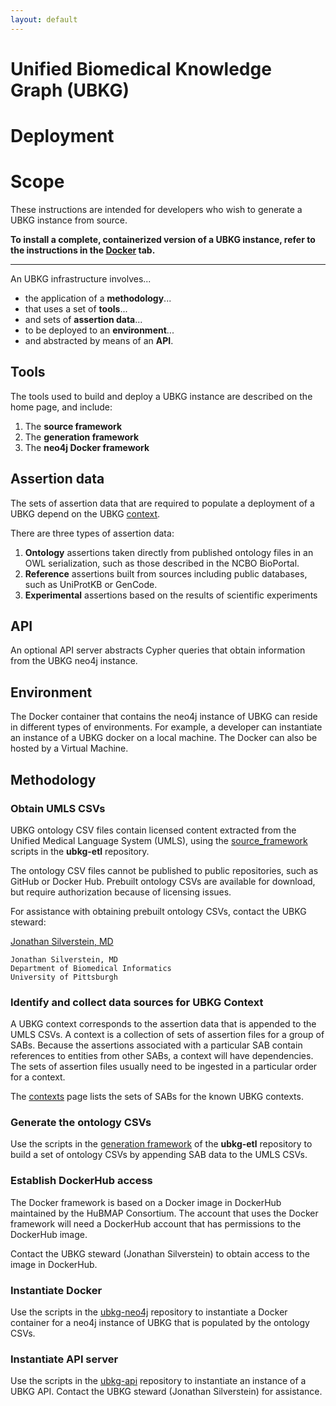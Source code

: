 ```yaml
---
layout: default
---
```


# Unified Biomedical Knowledge Graph (UBKG) 
# Deployment

# Scope

These instructions are intended for developers who wish to generate a UBKG instance from source.

**To install a complete, containerized version of a UBKG instance,
refer to the instructions in the [Docker](/docker) tab.**

---

An UBKG infrastructure involves...
- the application of a **methodology**...
- that uses a set of **tools**...
- and sets of **assertion data**...
- to be deployed to an **environment**...
- and abstracted by means of an **API**.

## Tools
The tools used to build and deploy a UBKG instance are described on the home page, and include:
1. The **source framework** 
2. The **generation framework**
3. The **neo4j Docker framework**

## Assertion data
The sets of assertion data that are required to populate a deployment of a UBKG depend on the UBKG [context](/context).

There are three types of assertion data:
1. **Ontology** assertions taken directly from published ontology files in an OWL serialization, such as those described in the NCBO BioPortal.
2. **Reference** assertions built from sources including public databases, such as UniProtKB or GenCode.
3. **Experimental** assertions based on the results of scientific experiments

## API
An optional API server abstracts Cypher queries that obtain information from the UBKG neo4j instance.

## Environment
The Docker container that contains the neo4j instance of UBKG can reside in different types of environments.
For example, a developer can instantiate an instance of a UBKG docker on a local machine. 
The Docker can also be hosted by a Virtual Machine.

## Methodology

### Obtain UMLS CSVs
UBKG ontology CSV files contain licensed content extracted from the Unified Medical Language System (UMLS),
using the [source_framework](https://github.com/x-atlas-consortia/ubkg-etl/tree/main/source_framework) scripts in the **ubkg-etl** repository.

The ontology CSV files cannot be published to public repositories, such as GitHub or Docker Hub. 
Prebuilt ontology CSVs are available for download, but require authorization because of licensing issues.

For assistance with obtaining prebuilt ontology CSVs, contact the UBKG steward:

  [Jonathan Silverstein, MD](mailto:j.c.s@pitt.edu)

      
    Jonathan Silverstein, MD
    Department of Biomedical Informatics
    University of Pittsburgh


### Identify and collect data sources for UBKG Context

A UBKG context corresponds to the assertion data that is appended to the UMLS CSVs.
A context is a collection of sets of assertion files for a group of SABs. Because the assertions associated with a particular SAB
contain references to entities from other SABs, a context will have dependencies. The sets of assertion files usually
need to be ingested in a particular order for a context.

The [contexts](/contexts) page lists the sets of SABs for the known UBKG contexts.

### Generate the ontology CSVs

Use the scripts in the [generation framework](https://github.com/x-atlas-consortia/ubkg-etl/tree/main/generation_framework) of the **ubkg-etl** repository to build a set of ontology CSVs by appending SAB data to the UMLS CSVs.

### Establish DockerHub access

The Docker framework is based on a Docker image in DockerHub maintained by the HuBMAP Consortium.
The account that uses the Docker framework will need a DockerHub account that has permissions to the DockerHub image.

Contact the UBKG steward (Jonathan Silverstein) to obtain access to the image in DockerHub.

### Instantiate Docker
Use the scripts in the [ubkg-neo4j](https://github.com/x-atlas-consortia/ubkg-neo4j) repository to instantiate a Docker container
for a neo4j instance of UBKG that is populated by the ontology CSVs.

### Instantiate API server
Use the scripts in the [ubkg-api](https://github.com/x-atlas-consortia/ubkg-api) repository to instantiate an instance of
a UBKG API. Contact the UBKG steward (Jonathan Silverstein) for assistance.
